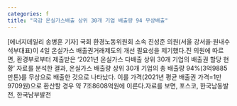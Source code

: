 ```yaml
---
categories: f
title: "국감 온실가스배출 상위 30개 기업 배출량 94 무상배출"
---
```

[에너지데일리 송병훈 기자] 국회 환경노동위원회 소속 진성준 의원(서울 강서을·원내수석부대표)이 4일 온실가스 배출권거래제도의 개선 필요성을 제기했다.진 의원에 따르면, 환경부로부터 제출받은 ‘2021년 온실가스 다배출 상위 30개 기업의 배출권 할당 현황’ 자료를 분석한 결과, 온실가스 배출량 상위 30개 기업의 총 배출량 94%(3억9885만톤)를 무상으로 배출한 것으로 나타났다. 이를 가격(2021년 평균 배출권 가격=1만9709원)으로 환산할 경우 약 7조8608억원에 이른다.자료를 보면, 포스코, 한국남동발전, 한국남부발전
